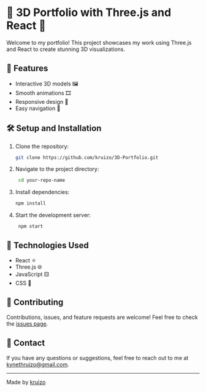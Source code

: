 # 🌟 3D Portfolio with Three.js and React 🌟

Welcome to my portfolio! This project showcases my work using Three.js and React to create stunning 3D visualizations.

## 🚀 Features

- Interactive 3D models 🖼️
- Smooth animations 🎞️
- Responsive design 📱
- Easy navigation 🧭

## 🛠️ Setup and Installation

1. Clone the repository:
   ```bash
   git clone https://github.com/kruizo/3D-Portfolio.git
   ```
1. Navigate to the project directory:
   ```bash
    cd your-repo-name
   ```
1. Install dependencies:
   ```bash
   npm install
   ```
1. Start the development server:
   ```bash
    npm start
   ```

## 🧰 Technologies Used

- React ⚛️
- Three.js 🌐
- JavaScript 🟨
- CSS 🎨

## 🤝 Contributing

Contributions, issues, and feature requests are welcome! Feel free to check the [issues page](https://github.com/kruizo/3D-Portfolio/issues).

## 📧 Contact

If you have any questions or suggestions, feel free to reach out to me at [kynethruizo@gmail.com](mailto:kynethruizo@gmail.com).

---

Made by [kruizo](https://github.com/kruizo)

